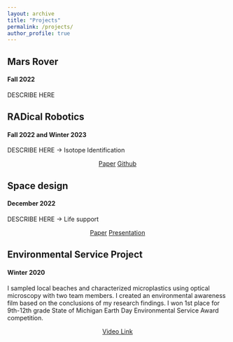 ```yaml
---
layout: archive
title: "Projects"
permalink: /projects/
author_profile: true
---
```


## Mars Rover
#### Fall 2022 

DESCRIBE HERE


## RADical Robotics
#### Fall 2022 and Winter 2023

DESCRIBE HERE -> Isotope Identification

<div markdown="0" align="center">
    <a href="../files/Radical_Robotics_Final_Report.pdf" class="btn btn--info">Paper</a>
    <a href="https://github.com/EmRobotics/RadRobo" class="btn btn--info">Github</a>
</div>

## Space design
#### December 2022

DESCRIBE HERE -> Life support

<div markdown="0" align="center">
    <a href="../files/KOIOS Final Report.pdf" class="btn btn--info">Paper</a>
    <a href="../files/FINAL KOIOS Presentation.pdf" class="btn btn--info">Presentation</a>
</div>

## Environmental Service Project
#### Winter 2020

I sampled local beaches and characterized microplastics using optical microscopy with two team members. I created an environmental awareness film based on the conclusions of my research findings. I won 1st place for 9th-12th grade State of Michigan Earth Day Environmental Service Award competition.

<div markdown="0" align="center">
    <a href="https://youtu.be/5LB4wFwrM1M" class="btn btn--info">Video Link</a>
</div>